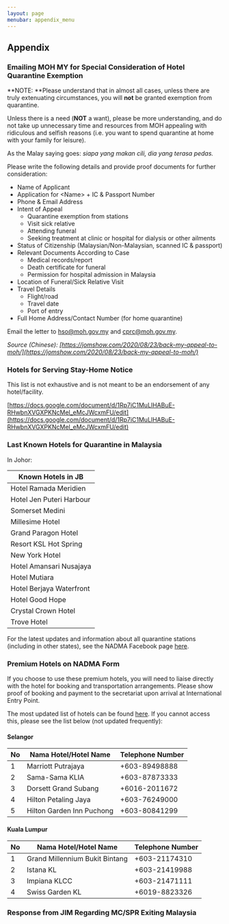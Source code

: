 ```yaml
---
layout: page
menubar: appendix_menu
---
```


## Appendix 

### Emailing MOH MY for Special Consideration of Hotel Quarantine Exemption 

**NOTE: **Please understand that in almost all cases, unless there are truly extenuating circumstances, you will **not** be granted exemption from quarantine. 

Unless there is a need (**NOT** a want), please be more understanding, and do not take up unnecessary time and resources from MOH appealing with ridiculous and selfish reasons (i.e. you want to spend quarantine at home with your family for leisure).

As the Malay saying goes: _siapa yang makan cili, dia yang terasa pedas._

Please write the following details and provide proof documents for further consideration:



*   Name of Applicant
*   Application for &lt;Name> + IC & Passport Number
*   Phone & Email Address
*   Intent of Appeal
    *   Quarantine exemption from stations
    *   Visit sick relative
    *   Attending funeral
    *   Seeking treatment at clinic or hospital for dialysis or other ailments
*   Status of Citizenship (Malaysian/Non-Malaysian, scanned IC & passport)
*   Relevant Documents According to Case
    *   Medical records/report
    *   Death certificate for funeral
    *   Permission for hospital admission in Malaysia
*   Location of Funeral/Sick Relative Visit
*   Travel Details
    *   Flight/road
    *   Travel date
    *   Port of entry
*   Full Home Address/Contact Number (for home quarantine)

Email the letter to [hso@moh.gov.my](mailto:hso@moh.gov.my) and [cprc@moh.gov.my](mailto:cprc@moh.gov.my).

_Source (Chinese): [https://jomshow.com/2020/08/23/back-my-appeal-to-moh/](https://jomshow.com/2020/08/23/back-my-appeal-to-moh/)_


### Hotels for Serving Stay-Home Notice 

This list is not exhaustive and is not meant to be an endorsement of any hotel/facility.

[https://docs.google.com/document/d/1Rp7iC1MuLlHABuE-RHwbnXVGXPKNcMel_eMcJWcxmFU/edit](https://docs.google.com/document/d/1Rp7iC1MuLlHABuE-RHwbnXVGXPKNcMel_eMcJWcxmFU/edit)


### 


### Last Known Hotels for Quarantine in Malaysia 

In Johor:

| Known Hotels in JB       |
|--------------------------|
| Hotel Ramada Meridien    |
| Hotel Jen Puteri Harbour |
| Somerset Medini          |
| Millesime Hotel          |
| Grand Paragon Hotel      |
| Resort KSL Hot Spring    |
| New York Hotel           |
| Hotel Amansari Nusajaya  |
| Hotel Mutiara            |
| Hotel Berjaya Waterfront |
| Hotel Good Hope          |
| Crystal Crown Hotel      |
| Trove Hotel              |


For the latest updates and information about all quarantine stations (including in other states), see the NADMA Facebook page [here](https://www.facebook.com/nadma.pmd/).



### Premium Hotels on NADMA Form 

If you choose to use these premium hotels, you will need to liaise directly with the hotel for booking and transportation arrangements. Please show proof of booking and payment to the secretariat upon arrival at International Entry Point.

The most updated list of hotels can be found [here](http://www.nadma.gov.my/component/sppagebuilder/?view=page&id=190). If you cannot access this, please see the list below (not updated frequently):


#### Selangor 

| No | Nama Hotel/Hotel Name     | Telephone Number |
|----|---------------------------|------------------|
|  1 | Marriott Putrajaya        | +603-89498888    |
|  2 | Sama-Sama KLIA            | +603-87873333    |
|  3 | Dorsett Grand Subang      | +6016-2011672    |
|  4 | Hilton Petaling Jaya      | +603-76249000    |
|  5 | Hilton Garden Inn Puchong | +603-80841299    |

#### Kuala Lumpur 

| No | Nama Hotel/Hotel Name          | Telephone Number |
|----|--------------------------------|------------------|
|  1 | Grand Millennium Bukit Bintang | +603-21174310    |
|  2 | Istana KL                      | +603-21419988    |
|  3 | Impiana KLCC                   | +603-21471111    |
|  4 | Swiss Garden KL                | +6019-8823326    |


### Response from JIM Regarding MC/SPR Exiting Malaysia 


